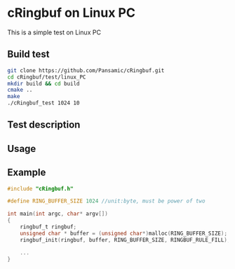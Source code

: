 # cRingbuf on Linux PC

This is a simple test on Linux PC

## Build test

```bash
git clone https://github.com/Pansamic/cRingbuf.git
cd cRingbuf/test/linux_PC
mkdir build && cd build
cmake ..
make
./cRingbuf_test 1024 10
```

## Test description

## Usage


## Example

```c
#include "cRingbuf.h"

#define RING_BUFFER_SIZE 1024 //unit:byte, must be power of two

int main(int argc, char* argv[])
{
    ringbuf_t ringbuf;
    unsigned char * buffer = (unsigned char*)malloc(RING_BUFFER_SIZE);
    ringbuf_init(ringbuf, buffer, RING_BUFFER_SIZE, RINGBUF_RULE_FILL);

    ...
}

```

